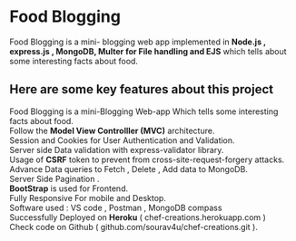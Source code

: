# Food Blogging
Food Blogging is a mini- blogging web app implemented in **Node.js , express.js , MongoDB, Multer for File handling and EJS** which tells about some interesting facts about food.

## Here are some key features about this project
Food Blogging is a mini-Blogging Web-app Which tells some interesting facts about food.<br />
Follow the **Model View Controlller (MVC)** architecture.<br />
Session and Cookies for User Authentication and Validation.<br />
Server side Data validation with express-validator library.<br />
Usage of **CSRF** token to prevent from cross-site-request-forgery attacks.<br />
Advance Data queries to Fetch , Delete , Add data to MongoDB.<br />
Server Side Pagination .<br />
**BootStrap** is used for Frontend.<br />
Fully Responsive For mobile and Desktop.<br />
Software used : VS code , Postman , MongoDB compass<br />
Successfully Deployed on **Heroku** ( chef-creations.herokuapp.com )<br />
Check code on Github ( github.com/sourav4u/chef-creations.git ).<br />


